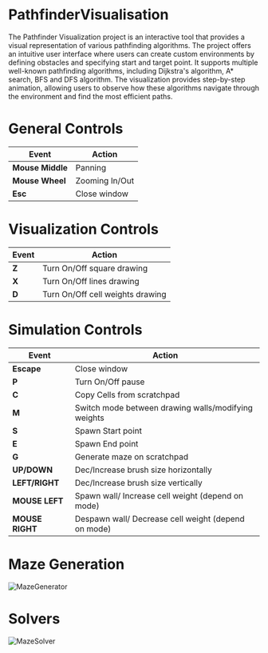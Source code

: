 # PathfinderVisualisation

The Pathfinder Visualization project is an interactive tool that provides a visual representation of various pathfinding algorithms. The project offers an intuitive user interface where users can create custom environments by defining obstacles and specifying start and target point. It supports multiple well-known pathfinding algorithms, including Dijkstra's algorithm, A* search, BFS and DFS algorithm. The visualization provides step-by-step animation, allowing users to observe how these algorithms navigate through the environment and find the most efficient paths.   

# General Controls

|Event|Action|  
|---|---|  
|**Mouse Middle**|Panning|  
|**Mouse Wheel**|Zooming In/Out|  
|**Esc**|Close window|  

# Visualization Controls

|Event|Action|  
|---|---|  
|**Z**|Turn On/Off square drawing|  
|**X**|Turn On/Off lines drawing|  
|**D**|Turn On/Off cell weights drawing|  

# Simulation Controls

|Event|Action|  
|---|---|  
|**Escape**|Close window|  
|**P**|Turn On/Off pause|  
|**C**|Copy Cells from scratchpad|  
|**M**|Switch mode between drawing walls/modifying weights|  
|**S**|Spawn Start point|  
|**E**|Spawn End point|
|**G**|Generate maze on scratchpad|
|**UP/DOWN**|Dec/Increase brush size horizontally|
|**LEFT/RIGHT**|Dec/Increase brush size vertically|
|**MOUSE LEFT**|Spawn wall/ Increase cell weight (depend on mode)|
|**MOUSE RIGHT**|Despawn wall/ Decrease cell weight (depend on mode)|

# Maze Generation

![MazeGenerator](https://github.com/SlawekStr/PathfinderVisualisation/blob/master/Img/MazeGeneration.gif)


# Solvers

![MazeSolver](https://github.com/SlawekStr/PathfinderVisualisation/blob/master/Img/MazeSolver.gif)

